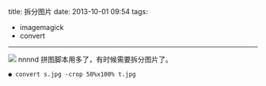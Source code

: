 title: 拆分图片
date: 2013-10-01 09:54
tags:
- imagemagick
- convert
---
![](/img/convert.jpg)
nnnnd 拼图脚本用多了，有时候需要拆分图片了。
```
● convert s.jpg -crop 50%x100% t.jpg
```
